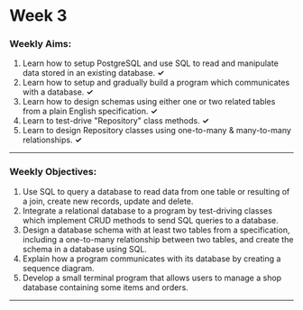# Week 3

### Weekly Aims:
1. Learn how to setup PostgreSQL and use SQL to read and manipulate data stored in an existing database. **✓**
2. Learn how to setup and gradually build a program which communicates with a database. **✓**
3. Learn how to design schemas using either one or two related tables from a plain English specification. **✓**
4. Learn to test-drive "Repository" class methods. **✓**
5. Learn to design Repository classes using one-to-many & many-to-many relationships. **✓**

---
### Weekly Objectives:
1. Use SQL to query a database to read data from one table or resulting of a join, create new records, update and delete.
2. Integrate a relational database to a program by test-driving classes which implement CRUD methods to send SQL queries to a database.
3. Design a database schema with at least two tables from a specification, including a one-to-many relationship between two tables, and create the schema in a database using SQL.
5. Explain how a program communicates with its database by creating a sequence diagram.
6. Develop a small terminal program that allows users to manage a shop database containing some items and orders.
---